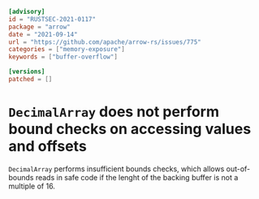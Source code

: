 ```toml
[advisory]
id = "RUSTSEC-2021-0117"
package = "arrow"
date = "2021-09-14"
url = "https://github.com/apache/arrow-rs/issues/775"
categories = ["memory-exposure"]
keywords = ["buffer-overflow"]

[versions]
patched = []
```

# `DecimalArray` does not perform bound checks on accessing values and offsets

`DecimalArray` performs insufficient bounds checks,
which allows out-of-bounds reads in safe code
if the lenght of the backing buffer is not a multiple of 16.

